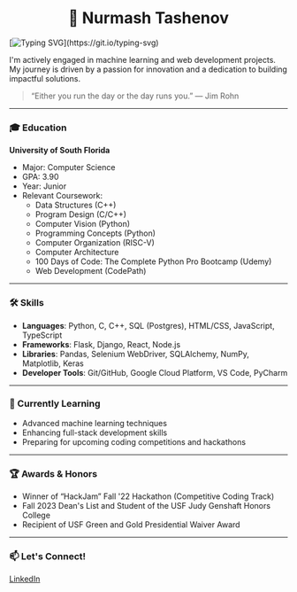 <h1 align="center">🚀 Nurmash Tashenov</h1>

[![Typing SVG](https://readme-typing-svg.demolab.com?font=Fira+Code&pause=200&color=E3B675&center=true&vCenter=true&multiline=true&repeat=false&width=200&height=60&lines=Hey,+I'm+Nurmash+Tashenov!;CS+Junior+at+the+University+of+South+Florida.;Focused+on+Machine+Learning+and+Web+Development.)](https://git.io/typing-svg)

I'm actively engaged in machine learning and web development projects. My journey is driven by a passion for innovation and a dedication to building impactful solutions.

> “Either you run the day or the day runs you.” — Jim Rohn

---

### 🎓 Education
**University of South Florida**
- Major: Computer Science
- GPA: 3.90
- Year: Junior
- Relevant Coursework:
  - Data Structures (C++)
  - Program Design (C/C++)
  - Computer Vision (Python)
  - Programming Concepts (Python)
  - Computer Organization (RISC-V)
  - Computer Architecture
  - 100 Days of Code: The Complete Python Pro Bootcamp (Udemy)
  - Web Development (CodePath)

---

### 🛠️ Skills
- **Languages**: Python, C, C++, SQL (Postgres), HTML/CSS, JavaScript, TypeScript
- **Frameworks**: Flask, Django, React, Node.js
- **Libraries**: Pandas, Selenium WebDriver, SQLAlchemy, NumPy, Matplotlib, Keras
- **Developer Tools**: Git/GitHub, Google Cloud Platform, VS Code, PyCharm

---

### 🌱 Currently Learning
- Advanced machine learning techniques
- Enhancing full-stack development skills
- Preparing for upcoming coding competitions and hackathons

---

### 🏆 Awards & Honors
- Winner of “HackJam” Fall '22 Hackathon (Competitive Coding Track)
- Fall 2023 Dean's List and Student of the USF Judy Genshaft Honors College
- Recipient of USF Green and Gold Presidential Waiver Award

---

### 📫 Let's Connect!
[LinkedIn](https://www.linkedin.com/in/nurmash-tashenov)

